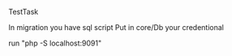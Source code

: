 TestTask

In migration you have sql script
Put in core/Db your credentional

run "php -S localhost:9091"
